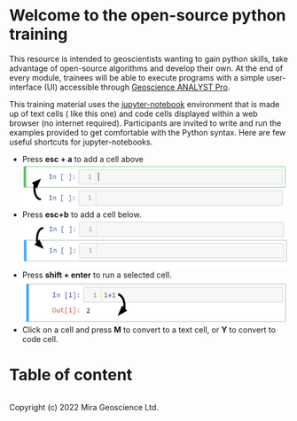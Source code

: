 # Welcome to the open-source python training

This resource is intended to geoscientists wanting to gain python skills, take advantage of open-source algorithms and develop their own.
At the end of every module, trainees will be able to execute programs with a simple user-interface (UI)
accessible through [Geoscience ANALYST Pro](https://mirageoscience.com/mining-industry-software/geoscience-analyst/).

This training material uses the [jupyter-notebook](https://jupyter.org/) environment that is made up of text cells (
like this one) and code cells displayed within a web browser (no internet required). Participants are invited to
write and run the examples provided to get comfortable with the Python syntax. Here are few useful shortcuts for
jupyter-notebooks.

 - Press **esc + a** to add a cell above
 ![above](./images/add_above.png)
 - Press **esc+b** to add a cell below.
 ![below](./images/add_below.png)
 - Press **shift + enter** to run a selected cell.
 ![run](./images/run_cell.png)
 - Click on a cell and press **M** to convert to a text cell, or **Y** to convert to code cell.

# Table of content

```{tableofcontents}
```

 Copyright (c) 2022 Mira Geoscience Ltd.
